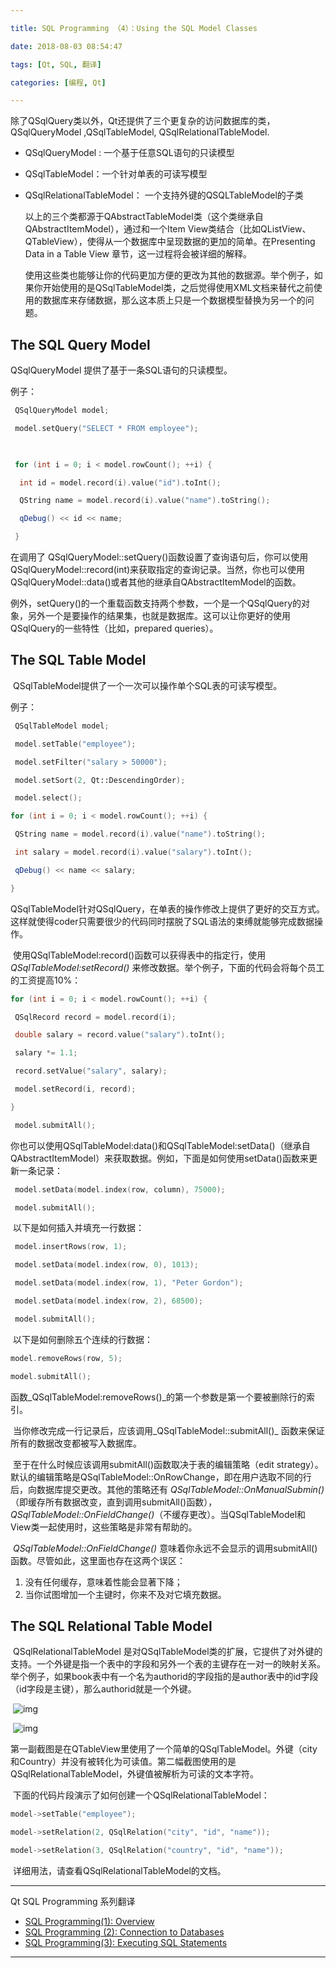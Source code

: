 ```yaml
---

title: SQL Programming （4）：Using the SQL Model Classes

date: 2018-08-03 08:54:47

tags: [Qt, SQL, 翻译]

categories: [编程, Qt] 

---
```


  

除了QSqlQuery类以外，Qt还提供了三个更复杂的访问数据库的类，QSqlQueryModel ,QSqlTableModel, QSqlRelationalTableModel.

- QSqlQueryModel : 一个基于任意SQL语句的只读模型

- QSqlTableModel：一个针对单表的可读写模型

- QSqlRelationalTableModel： 一个支持外键的QSQLTableModel的子类

  以上的三个类都源于QAbstractTableModel类（这个类继承自QAbstractItemModel），通过和一个Item View类结合（比如QListView、QTableView），使得从一个数据库中呈现数据的更加的简单。在Presenting Data in a Table View 章节，这一过程将会被详细的解释。

  使用这些类也能够让你的代码更加方便的更改为其他的数据源。举个例子，如果你开始使用的是QSqlTableModel类，之后觉得使用XML文档来替代之前使用的数据库来存储数据，那么这本质上只是一个数据模型替换为另一个的问题。

##  The SQL Query Model

  QSqlQueryModel 提供了基于一条SQL语句的只读模型。

  例子：

``` C++
 QSqlQueryModel model; 

 model.setQuery("SELECT * FROM employee"); 

 

 for (int i = 0; i < model.rowCount(); ++i) { 

  int id = model.record(i).value("id").toInt(); 

  QString name = model.record(i).value("name").toString(); 

  qDebug() << id << name; 

 }
```

  在调用了 QSqlQueryModel::setQuery()函数设置了查询语句后，你可以使用QSqlQueryModel::record(int)来获取指定的查询记录。当然，你也可以使用QSqlQueryModel::data()或者其他的继承自QAbstractItemModel的函数。

​    例外，setQuery()的一个重载函数支持两个参数，一个是一个QSqlQuery的对象，另外一个是要操作的结果集，也就是数据库。这可以让你更好的使用QSqlQuery的一些特性（比如，prepared queries）。

##  The SQL Table Model

​    QSqlTableModel提供了一个一次可以操作单个SQL表的可读写模型。

例子：

``` c++
 QSqlTableModel model;

 model.setTable("employee");

 model.setFilter("salary > 50000");

 model.setSort(2, Qt::DescendingOrder);

 model.select();

for (int i = 0; i < model.rowCount(); ++i) {

 QString name = model.record(i).value("name").toString();

 int salary = model.record(i).value("salary").toInt();

 qDebug() << name << salary;

}
```

   QSqlTableModel针对QSqlQuery，在单表的操作修改上提供了更好的交互方式。这样就使得coder只需要很少的代码同时摆脱了SQL语法的束缚就能够完成数据操作。

​   使用QSqlTableModel:record()函数可以获得表中的指定行，使用 _QSqlTableModel:setRecord()_ 来修改数据。举个例子，下面的代码会将每个员工的工资提高10%：

``` c++
for (int i = 0; i < model.rowCount(); ++i) {

 QSqlRecord record = model.record(i);

 double salary = record.value("salary").toInt();

 salary *= 1.1;

 record.setValue("salary", salary);

 model.setRecord(i, record);

}

 model.submitAll();
```

​    你也可以使用QSqlTableModel:data()和QSqlTableModel:setData()（继承自QAbstractItemModel）来获取数据。例如，下面是如何使用setData()函数来更新一条记录：    

``` C++
 model.setData(model.index(row, column), 75000);

 model.submitAll();
```

​    以下是如何插入并填充一行数据：

``` C++
 model.insertRows(row, 1);

 model.setData(model.index(row, 0), 1013);

 model.setData(model.index(row, 1), "Peter Gordon");

 model.setData(model.index(row, 2), 68500);

 model.submitAll();
```

​    以下是如何删除五个连续的行数据：

``` C++
model.removeRows(row, 5);

model.submitAll();
```

​    函数_QSqlTableModel:removeRows()_的第一个参数是第一个要被删除行的索引。    

​    当你修改完成一行记录后，应该调用_QSqlTableModel::submitAll()_ 函数来保证所有的数据改变都被写入数据库。

​    至于在什么时候应该调用submitAll()函数取决于表的编辑策略（edit strategy）。默认的编辑策略是QSqlTableModel::OnRowChange，即在用户选取不同的行后，向数据库提交更改。其他的策略还有 _QSqlTableModel::OnManualSubmin()_（即缓存所有数据改变，直到调用submitAll()函数），_QSqlTableModel::OnFieldChange()_（不缓存更改）。当QSqlTableModel和View类一起使用时，这些策略是非常有帮助的。

​    _QSqlTableModel::OnFieldChange()_ 意味着你永远不会显示的调用submitAll()函数。尽管如此，这里面也存在这两个误区：

1. 没有任何缓存，意味着性能会显著下降；
2. 当你试图增加一个主键时，你来不及对它填充数据。

## The SQL Relational Table Model

​    QSqlRelationalTableModel 是对QSqlTableModel类的扩展，它提供了对外键的支持。一个外键是指一个表中的字段和另外一个表的主键存在一对一的映射关系。举个例子，如果book表中有一个名为authorid的字段指的是author表中的id字段（id字段是主键），那么authorid就是一个外键。

​        ![img](http://doc.qt.io/qt-5/images/noforeignkeys.png)

​        ![img](http://doc.qt.io/qt-5/images/foreignkeys.png)

​        第一副截图是在QTableView里使用了一个简单的QSqlTableModel。外键（city和Country）并没有被转化为可读值。第二幅截图使用的是QSqlRelationalTableModel，外键值被解析为可读的文本字符。

​    下面的代码片段演示了如何创建一个QSqlRelationalTableModel：

``` C++
model->setTable("employee");

model->setRelation(2, QSqlRelation("city", "id", "name"));

model->setRelation(3, QSqlRelation("country", "id", "name"));
```

​    详细用法，请查看QSqlRelationalTableModel的文档。



***

Qt SQL Programming  系列翻译

- [SQL Programming(1): Overview](https://conner.work/2015/02/11/SQL-Programming-1-Overview/#more)
- [SQL Programming (2): Connection to Databases](https://conner.work/2018/07/23/SQL%20Programming%20%EF%BC%882%EF%BC%89%EF%BC%9A%20Connectiong%20to%20Databases/)
- [SQL Programming(3): Executing SQL Statements](https://conner.work/2018/08/01/SQL-Programming-3-Executing-SQL-Statements/)

***